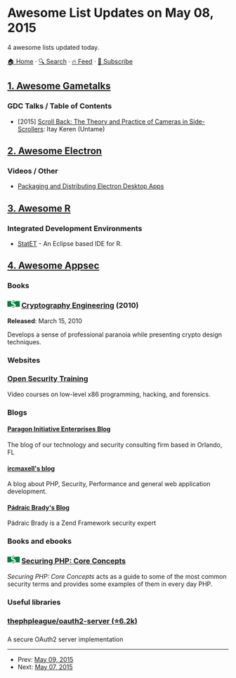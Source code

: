 # Awesome List Updates on May 08, 2015

4 awesome lists updated today.

[🏠 Home](/README.md) · [🔍 Search](https://test.trackawesomelist.com/search/) · [🔥 Feed](https://test.trackawesomelist.com/rss.xml) · [📮 Subscribe](https://trackawesomelist.us17.list-manage.com/subscribe?u=d2f0117aa829c83a63ec63c2f&id=36a103854c)



## [1. Awesome Gametalks](/content/hzoo/awesome-gametalks/README.md)

### GDC Talks / Table of Contents

*   \[2015] [Scroll Back: The Theory and Practice of Cameras in Side-Scrollers](http://www.gdcvault.com/play/1022243/): Itay Keren (Untame)

## [2. Awesome Electron](/content/sindresorhus/awesome-electron/README.md)

### Videos / Other

*   [Packaging and Distributing Electron Desktop Apps](https://www.youtube.com/watch?v=dz5SnmBzBXc)

## [3. Awesome R](/content/qinwf/awesome-R/README.md)

### Integrated Development Environments

*   [StatET](http://www.walware.de/goto/statet) - An Eclipse based IDE for R.

## [4. Awesome Appsec](/content/paragonie/awesome-appsec/README.md)

### Books

### ![nonfree](https://github.com/paragonie/awesome-appsec/raw/master/img/nonfree.png) [Cryptography Engineering](http://www.amazon.com/Cryptography-Engineering-Principles-Practical-Applications/dp/0470474246) (2010)

**Released**: March 15, 2010

Develops a sense of professional paranoia while presenting crypto design techniques.

### Websites

### [Open Security Training](http://opensecuritytraining.info/)

Video courses on low-level x86 programming, hacking, and forensics.
### Blogs

#### [Paragon Initiative Enterprises Blog](https://paragonie.com/blog/)

The blog of our technology and security consulting firm based in Orlando, FL

#### [ircmaxell's blog](http://blog.ircmaxell.com)

A blog about PHP, Security, Performance and general web application development.

#### [Pádraic Brady's Blog](http://blog.astrumfutura.com)

Pádraic Brady is a Zend Framework security expert

### Books and ebooks

### ![nonfree](https://github.com/paragonie/awesome-appsec/raw/master/img/nonfree.png) [Securing PHP: Core Concepts](https://leanpub.com/securingphp-coreconcepts)

*Securing PHP: Core Concepts* acts as a guide to some of the most common security terms and provides some examples of them in every day PHP.

### Useful libraries

### [thephpleague/oauth2-server (⭐6.2k)](https://github.com/thephpleague/oauth2-server)

A secure OAuth2 server implementation

---

- Prev: [May 09, 2015](/content/2015/05/09/README.md)
- Next: [May 07, 2015](/content/2015/05/07/README.md)